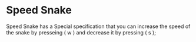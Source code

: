 # Speed Snake
 Speed Snake has a Special specification that you can increase the speed of the snake by presseing (   w   ) and decrease it by pressing (    s    );
